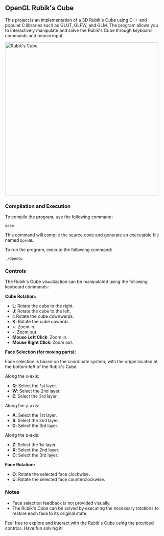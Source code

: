 ## OpenGL Rubik's Cube

This project is an implementation of a 3D Rubik's Cube using C++ and popular C libraries such as GLUT, GLFW, and GLM. The program allows you to interactively manipulate and solve the Rubik's Cube through keyboard commands and mouse input.

<img src="./Rubiks%20Cube.gif" alt="Rubik's Cube" width="500" height="500">

### Compilation and Execution

To compile the program, use the following command:

```
make
```

This command will compile the source code and generate an executable file named `OpenGL`.

To run the program, execute the following command:

```
./OpenGL
```

### Controls

The Rubik's Cube visualization can be manipulated using the following keyboard commands:

**Cube Rotation:**

- **L**: Rotate the cube to the right.
- **J**: Rotate the cube to the left.
- **I**: Rotate the cube downwards.
- **K**: Rotate the cube upwards.
- **+**: Zoom in.
- **-**: Zoom out.
- **Mouse Left Click**: Zoom in.
- **Mouse Right Click**: Zoom out.

**Face Selection (for moving parts):**

Face selection is based on the coordinate system, with the origin located at the bottom-left of the Rubik's Cube.

Along the x-axis:

- **Q**: Select the 1st layer.
- **W**: Select the 2nd layer.
- **E**: Select the 3rd layer.

Along the y-axis:

- **A**: Select the 1st layer.
- **S**: Select the 2nd layer.
- **D**: Select the 3rd layer.

Along the z-axis:

- **Z**: Select the 1st layer.
- **X**: Select the 2nd layer.
- **C**: Select the 3rd layer.

**Face Rotation:**

- **O**: Rotate the selected face clockwise.
- **U**: Rotate the selected face counterclockwise.

### Notes

- Face selection feedback is not provided visually.
- The Rubik's Cube can be solved by executing the necessary rotations to restore each face to its original state.

Feel free to explore and interact with the Rubik's Cube using the provided controls. Have fun solving it!
